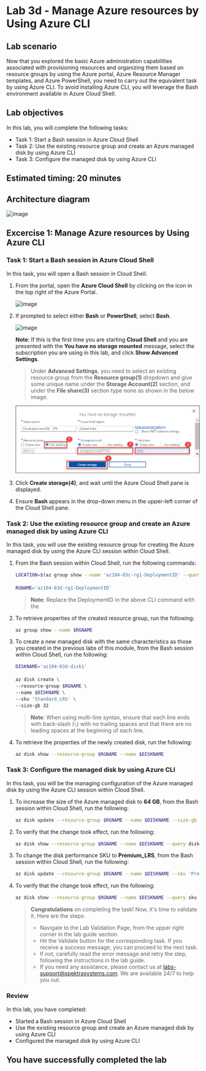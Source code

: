 # Lab 3d - Manage Azure resources by Using Azure CLI
## Lab scenario
Now that you explored the basic Azure administration capabilities associated with provisioning resources and organizing them based on resource groups by using the Azure portal, Azure Resource Manager templates, and Azure PowerShell, you need to carry out the equivalent task by using Azure CLI. To avoid installing Azure CLI, you will leverage the Bash environment available in Azure Cloud Shell.

## Lab objectives
In this lab, you will complete the following tasks:
+ Task 1: Start a Bash session in Azure Cloud Shell
+ Task 2: Use the existing resource group and create an Azure managed disk by using Azure CLI
+ Task 3: Configure the managed disk by using Azure CLI

## Estimated timing: 20 minutes

## Architecture diagram
![image](../media/lab03d.png)

## Excercise 1: Manage Azure resources by Using Azure CLI

### Task 1: Start a Bash session in Azure Cloud Shell
In this task, you will open a Bash session in Cloud Shell. 

1. From the portal, open the **Azure Cloud Shell** by clicking on the icon in the top right of the Azure Portal.

   ![image](../media/cloudshellicon1.png)

1. If prompted to select either **Bash** or **PowerShell**, select **Bash**. 

   ![image](../media/showadvancesettings.png)
   
   **Note**: If this is the first time you are starting **Cloud Shell** and you are presented with the **You have no storage mounted** message, select the subscription you are using in this lab, and click **Show Advanced Settings**.   

    >Under **Advanced Settings**, you need to select an existing resource group from the **Resource group(1)** dropdown and give some unique name under the **Storage Account(2)** section, and under the **File share(3)** section type none as shown in the below image.

    ![image](../media/createstorage.png)
    
1. Click **Create storage(4)**, and wait until the Azure Cloud Shell pane is displayed. 

1. Ensure **Bash** appears in the drop-down menu in the upper-left corner of the Cloud Shell pane.

### Task 2: Use the existing resource group and create an Azure managed disk by using Azure CLI
In this task, you will use the existing resource group for creating the Azure managed disk by using the Azure CLI session within Cloud Shell.

1. From the Bash session within Cloud Shell, run the following commands:

   ```sh
   LOCATION=$(az group show --name 'az104-03c-rg1-DeploymentID' --query location --out tsv)

   RGNAME='az104-03d-rg1-DeploymentID'
   ```
   >**Note**: Replace the DeploymentID in the above CLI command with the **<inject key="DeploymentID" enableCopy="false"/>**

1. To retrieve properties of the created resource group, run the following:

   ```sh
   az group show --name $RGNAME
   ```
1. To create a new managed disk with the same characteristics as those you created in the previous labs of this module, from the Bash session within Cloud Shell, run the following:

   ```sh
   DISKNAME='az104-03d-disk1'

   az disk create \
   --resource-group $RGNAME \
   --name $DISKNAME \
   --sku 'Standard_LRS' \
   --size-gb 32
   ```
    >**Note**: When using multi-line syntax, ensure that each line ends with back-slash (`\`) with no trailing spaces and that there are no leading spaces at the beginning of each line.

1. To retrieve the properties of the newly created disk, run the following:

   ```sh
   az disk show --resource-group $RGNAME --name $DISKNAME
   ```

### Task 3: Configure the managed disk by using Azure CLI
In this task, you will be the managing configuration of the Azure managed disk by using the Azure CLI session within Cloud Shell. 

1. To increase the size of the Azure managed disk to **64 GB**, from the Bash session within Cloud Shell, run the following:

   ```sh
   az disk update --resource-group $RGNAME --name $DISKNAME --size-gb 64
   ```

1. To verify that the change took effect, run the following:

   ```sh
   az disk show --resource-group $RGNAME --name $DISKNAME --query diskSizeGb
   ```

1. To change the disk performance SKU to **Premium_LRS**, from the Bash session within Cloud Shell, run the following:

   ```sh
   az disk update --resource-group $RGNAME --name $DISKNAME --sku 'Premium_LRS'
   ```

1. To verify that the change took effect, run the following:

   ```sh
   az disk show --resource-group $RGNAME --name $DISKNAME --query sku
   ```

   > **Congratulations** on completing the task! Now, it's time to validate it. Here are the steps:
   > - Navigate to the Lab Validation Page, from the upper right corner in the lab guide section.
   > - Hit the Validate button for the corresponding task. If you receive a success message, you can proceed to the next task. 
   > - If not, carefully read the error message and retry the step, following the instructions in the lab guide.
   > - If you need any assistance, please contact us at labs-support@spektrasystems.com. We are available 24/7 to help you out.

### Review
In this lab, you have completed:
- Started a Bash session in Azure Cloud Shell
- Use the existing resource group and create an Azure managed disk by using Azure CLI
- Configured the managed disk by using Azure CLI

## You have successfully completed the lab
